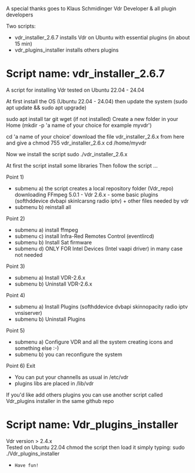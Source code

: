 A  special thanks goes to Klaus Schmidinger Vdr Developer & all plugin developers

Two scripts: 
- vdr_installer_2.6.7 installs Vdr on Ubuntu with essential plugins (in about 15 min)
- vdr_plugins_installer installs others plugins 
  
# Script name: vdr_installer_2.6.7
A script for installing Vdr 
tested on Ubuntu 22.04 - 24.04 

At first install the OS (Ubuntu 22.04 - 24.04)
then update the system (sudo apt update && sudo apt upgrade)

sudo apt install tar git wget (if not installed)
Create a new folder in your Home (mkdir -p 'a name of your choice for example myvdr')

cd 'a name of your choice'
download the file vdr_installer_2.6.x from here
and give a chmod 755 vdr_installer_2.6.x
cd /home/myvdr

Now we install the script
sudo ./vdr_installer_2.6.x

At first the script install some libraries
Then follow the script  ...

Point 1) 
* submenu a) the script creates a local repository folder (Vdr_repo) downloading FFmpeg 5.0.1 - Vdr 2.6.x - some basic plugins (softhddevice dvbapi skinlcarsng radio iptv) + other files needed by vdr
* submenu b) reinstall all

Point 2) 
* submenu a) install ffmpeg
* submenu c) install Infra-Red Remotes Control (eventlircd)
* submenu b) Install Sat firmware 
* submenu d) ONLY FOR Intel Devices (Intel vaapi driver) in many case not needed

Point 3) 
* submenu a) Install VDR-2.6.x
* submenu b) Uninstall VDR-2.6.x

Point 4) 
* submenu a) Install Plugins (softhddevice dvbapi skinnopacity radio iptv vnsiserver)
* submenu b) Uninstall Plugins

Point 5) 
* submenu a) Configure VDR and all the system creating icons and something else :-)
* submenu b) you can reconfigure the system

Point 6) Exit
* You can put your channells as usual in /etc/vdr
* plugins libs are placed in /lib/vdr

If you'd like add others plugins you can use another script called Vdr_plugins installer in the same github repo
    
#    Script name: Vdr_plugins_installer
Vdr version > 2.4.x  
Tested on Ubuntu 22.04
chmod the script
then load it simply typing: sudo ./Vdr_plugins_installer   

*     Have fun!
